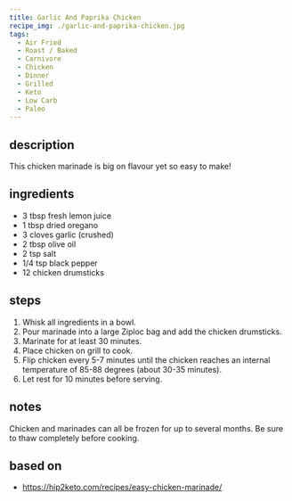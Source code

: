 ```yaml
---
title: Garlic And Paprika Chicken
recipe_img: ./garlic-and-paprika-chicken.jpg
tags:
  - Air Fried
  - Roast / Baked
  - Carnivore
  - Chicken
  - Dinner
  - Grilled
  - Keto
  - Low Carb
  - Paleo
---
```


## description

This chicken marinade is big on flavour yet so easy to make!

## ingredients

- 3 tbsp fresh lemon juice
- 1 tbsp dried oregano
- 3 cloves garlic (crushed)
- 2 tbsp olive oil
- 2 tsp salt
- 1/4 tsp black pepper
- 12 chicken drumsticks

## steps

1. Whisk all ingredients in a bowl.
2. Pour marinade into a large Ziploc bag and add the chicken drumsticks.
3. Marinate for at least 30 minutes.
4. Place chicken on grill to cook.
5. Flip chicken every 5-7 minutes until the chicken reaches an internal temperature of 85-88 degrees (about 30-35 minutes).
6. Let rest for 10 minutes before serving.

## notes

Chicken and marinades can all be frozen for up to several months. Be sure to thaw completely before cooking.

## based on

- https://hip2keto.com/recipes/easy-chicken-marinade/
